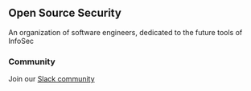 ## Open Source Security
An organization of software engineers, dedicated to the future tools of InfoSec

### Community
Join our [Slack community](https://open-source-security.signup.team/)
